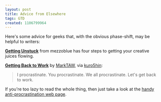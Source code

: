 ```yaml
---
layout: post
title: Advice from Elsewhere
tags: GTD
created: 1106799964
---
```

Here's some advice for geeks that, with the obvious phase-shift, may be helpful to writers:

[**Getting Unstuck**](http://www.mezzoblue.com/archives/2005/01/17/getting_unst/index.php) from mezzoblue has four steps to getting your creative juices flowing.

[**Getting Back to Work**](http://www.marktaw.com/blog/GettingBackToWork.html) by [MarkTAW](http://www.marktaw.com/gtd/index.html), via [kuro5hin](http://www.kuro5hin.org/story/2005/1/18/153331/505):
> I procrastinate. You procrastinate. We all procrastinate. Let's get back to work.

If you're too lazy to read the whole thing, then just take a look at the [handy anti-procrastination web page](http://www.marktaw.com/getbacktowork.htm).<!--break-->
